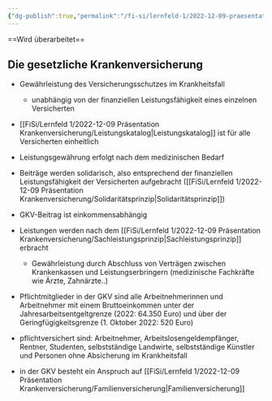 ```yaml
---
{"dg-publish":true,"permalink":"/fi-si/lernfeld-1/2022-12-09-praesentation-krankenversicherung/gkv/"}
---
```



==Wird überarbeitet==

## Die gesetzliche Krankenversicherung

- Gewährleistung des Versicherungsschutzes im Krankheitsfall 
	- unabhängig von der finanziellen Leistungsfähigkeit eines einzelnen Versicherten
- [[FiSi/Lernfeld 1/2022-12-09 Präsentation Krankenversicherung/Leistungskatalog\|Leistungskatalog]] ist für alle Versicherten einheitlich 
- Leistungsgewährung erfolgt nach dem medizinischen Bedarf

- Beiträge werden solidarisch, also entsprechend der finanziellen Leistungsfähigkeit der Versicherten aufgebracht ([[FiSi/Lernfeld 1/2022-12-09 Präsentation Krankenversicherung/Solidaritätsprinzip\|Solidaritätsprinzip]])
- GKV-Beitrag ist einkommensabhängig
- Leistungen werden nach dem [[FiSi/Lernfeld 1/2022-12-09 Präsentation Krankenversicherung/Sachleistungsprinzip\|Sachleistungsprinzip]] erbracht
	- Gewährleistung durch Abschluss von Verträgen zwischen Krankenkassen und Leistungserbringern (medizinische Fachkräfte wie Ärzte, Zahnärzte..)

- Pflichtmitglieder in der GKV sind alle Arbeitnehmerinnen und Arbeitnehmer mit einem Bruttoeinkommen unter der Jahresarbeitsentgeltgrenze (2022: 64.350 Euro) und über der Geringfügigkeitsgrenze (1. Oktober 2022: 520 Euro)
- pflichtversichert sind: Arbeitnehmer, Arbeitslosengeldempfänger, Rentner, Studenten, selbstständige Landwirte, selbstständige Künstler und Personen ohne Absicherung im Krankheitsfall

- in der GKV besteht ein Anspruch auf [[FiSi/Lernfeld 1/2022-12-09 Präsentation Krankenversicherung/Familienversicherung\|Familienversicherung]] 

